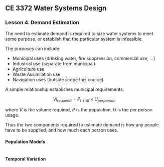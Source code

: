## CE 3372 Water Systems Design
### Lesson 4. Demand Estimation

The need to estimate demand is required to size water systems to meet some purpose, or establish that the particular system is infeasible.

The purposes can include:

- Municipal uses (drinking water, fire suppression, commercial use, ...)
- Industrial use (separate from municipal)
- Agriculture use
- Waste Assimilation use
- Navigation uses (outside scope this course)

A simple relationship establishes municipal requirements:

$$ Vl_{required} = P_{t+\Delta t} \times U_{per person}$$

where $V$ is the volume required, $P$ is the population, $U$ is the per person usage.

Thus the two components required to estimate demand is how any people have to be supplied, and how much each person uses.


#### Population Models



```python

```

#### Temporal Variation


```python

```
